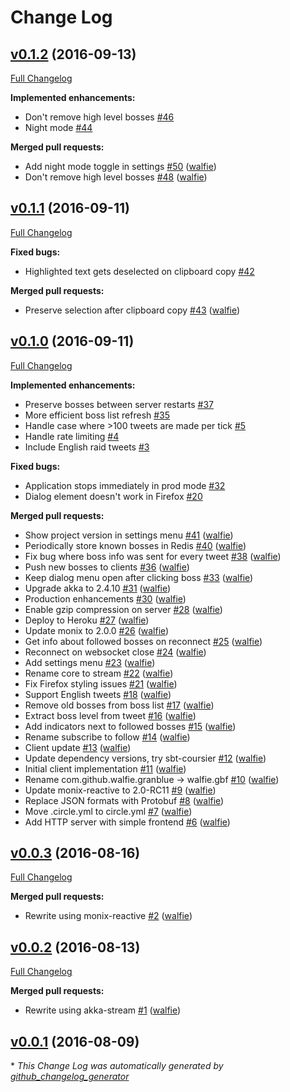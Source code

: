# Change Log

## [v0.1.2](https://github.com/walfie/gbf-raidfinder/tree/v0.1.2) (2016-09-13)
[Full Changelog](https://github.com/walfie/gbf-raidfinder/compare/v0.1.1...v0.1.2)

**Implemented enhancements:**

- Don't remove high level bosses [\#46](https://github.com/walfie/gbf-raidfinder/issues/46)
- Night mode [\#44](https://github.com/walfie/gbf-raidfinder/issues/44)

**Merged pull requests:**

- Add night mode toggle in settings [\#50](https://github.com/walfie/gbf-raidfinder/pull/50) ([walfie](https://github.com/walfie))
- Don't remove high level bosses [\#48](https://github.com/walfie/gbf-raidfinder/pull/48) ([walfie](https://github.com/walfie))

## [v0.1.1](https://github.com/walfie/gbf-raidfinder/tree/v0.1.1) (2016-09-11)
[Full Changelog](https://github.com/walfie/gbf-raidfinder/compare/v0.1.0...v0.1.1)

**Fixed bugs:**

- Highlighted text gets deselected on clipboard copy [\#42](https://github.com/walfie/gbf-raidfinder/issues/42)

**Merged pull requests:**

- Preserve selection after clipboard copy [\#43](https://github.com/walfie/gbf-raidfinder/pull/43) ([walfie](https://github.com/walfie))

## [v0.1.0](https://github.com/walfie/gbf-raidfinder/tree/v0.1.0) (2016-09-11)
[Full Changelog](https://github.com/walfie/gbf-raidfinder/compare/v0.0.3...v0.1.0)

**Implemented enhancements:**

- Preserve bosses between server restarts [\#37](https://github.com/walfie/gbf-raidfinder/issues/37)
- More efficient boss list refresh [\#35](https://github.com/walfie/gbf-raidfinder/issues/35)
- Handle case where \>100 tweets are made per tick [\#5](https://github.com/walfie/gbf-raidfinder/issues/5)
- Handle rate limiting [\#4](https://github.com/walfie/gbf-raidfinder/issues/4)
- Include English raid tweets [\#3](https://github.com/walfie/gbf-raidfinder/issues/3)

**Fixed bugs:**

- Application stops immediately in prod mode [\#32](https://github.com/walfie/gbf-raidfinder/issues/32)
- Dialog element doesn't work in Firefox [\#20](https://github.com/walfie/gbf-raidfinder/issues/20)

**Merged pull requests:**

- Show project version in settings menu [\#41](https://github.com/walfie/gbf-raidfinder/pull/41) ([walfie](https://github.com/walfie))
- Periodically store known bosses in Redis [\#40](https://github.com/walfie/gbf-raidfinder/pull/40) ([walfie](https://github.com/walfie))
- Fix bug where boss info was sent for every tweet [\#38](https://github.com/walfie/gbf-raidfinder/pull/38) ([walfie](https://github.com/walfie))
- Push new bosses to clients [\#36](https://github.com/walfie/gbf-raidfinder/pull/36) ([walfie](https://github.com/walfie))
- Keep dialog menu open after clicking boss [\#33](https://github.com/walfie/gbf-raidfinder/pull/33) ([walfie](https://github.com/walfie))
- Upgrade akka to 2.4.10 [\#31](https://github.com/walfie/gbf-raidfinder/pull/31) ([walfie](https://github.com/walfie))
- Production enhancements [\#30](https://github.com/walfie/gbf-raidfinder/pull/30) ([walfie](https://github.com/walfie))
- Enable gzip compression on server [\#28](https://github.com/walfie/gbf-raidfinder/pull/28) ([walfie](https://github.com/walfie))
- Deploy to Heroku [\#27](https://github.com/walfie/gbf-raidfinder/pull/27) ([walfie](https://github.com/walfie))
- Update monix to 2.0.0 [\#26](https://github.com/walfie/gbf-raidfinder/pull/26) ([walfie](https://github.com/walfie))
- Get info about followed bosses on reconnect [\#25](https://github.com/walfie/gbf-raidfinder/pull/25) ([walfie](https://github.com/walfie))
- Reconnect on websocket close [\#24](https://github.com/walfie/gbf-raidfinder/pull/24) ([walfie](https://github.com/walfie))
- Add settings menu [\#23](https://github.com/walfie/gbf-raidfinder/pull/23) ([walfie](https://github.com/walfie))
- Rename core to stream [\#22](https://github.com/walfie/gbf-raidfinder/pull/22) ([walfie](https://github.com/walfie))
- Fix Firefox styling issues [\#21](https://github.com/walfie/gbf-raidfinder/pull/21) ([walfie](https://github.com/walfie))
- Support English tweets [\#18](https://github.com/walfie/gbf-raidfinder/pull/18) ([walfie](https://github.com/walfie))
- Remove old bosses from boss list [\#17](https://github.com/walfie/gbf-raidfinder/pull/17) ([walfie](https://github.com/walfie))
- Extract boss level from tweet [\#16](https://github.com/walfie/gbf-raidfinder/pull/16) ([walfie](https://github.com/walfie))
- Add indicators next to followed bosses [\#15](https://github.com/walfie/gbf-raidfinder/pull/15) ([walfie](https://github.com/walfie))
- Rename subscribe to follow [\#14](https://github.com/walfie/gbf-raidfinder/pull/14) ([walfie](https://github.com/walfie))
- Client update [\#13](https://github.com/walfie/gbf-raidfinder/pull/13) ([walfie](https://github.com/walfie))
- Update dependency versions, try sbt-coursier [\#12](https://github.com/walfie/gbf-raidfinder/pull/12) ([walfie](https://github.com/walfie))
- Initial client implementation [\#11](https://github.com/walfie/gbf-raidfinder/pull/11) ([walfie](https://github.com/walfie))
- Rename com.github.walfie.granblue -\> walfie.gbf [\#10](https://github.com/walfie/gbf-raidfinder/pull/10) ([walfie](https://github.com/walfie))
- Update monix-reactive to 2.0-RC11 [\#9](https://github.com/walfie/gbf-raidfinder/pull/9) ([walfie](https://github.com/walfie))
- Replace JSON formats with Protobuf [\#8](https://github.com/walfie/gbf-raidfinder/pull/8) ([walfie](https://github.com/walfie))
- Move .circle.yml to circle.yml [\#7](https://github.com/walfie/gbf-raidfinder/pull/7) ([walfie](https://github.com/walfie))
- Add HTTP server with simple frontend [\#6](https://github.com/walfie/gbf-raidfinder/pull/6) ([walfie](https://github.com/walfie))

## [v0.0.3](https://github.com/walfie/gbf-raidfinder/tree/v0.0.3) (2016-08-16)
[Full Changelog](https://github.com/walfie/gbf-raidfinder/compare/v0.0.2...v0.0.3)

**Merged pull requests:**

- Rewrite using monix-reactive [\#2](https://github.com/walfie/gbf-raidfinder/pull/2) ([walfie](https://github.com/walfie))

## [v0.0.2](https://github.com/walfie/gbf-raidfinder/tree/v0.0.2) (2016-08-13)
[Full Changelog](https://github.com/walfie/gbf-raidfinder/compare/v0.0.1...v0.0.2)

**Merged pull requests:**

- Rewrite using akka-stream [\#1](https://github.com/walfie/gbf-raidfinder/pull/1) ([walfie](https://github.com/walfie))

## [v0.0.1](https://github.com/walfie/gbf-raidfinder/tree/v0.0.1) (2016-08-09)


\* *This Change Log was automatically generated by [github_changelog_generator](https://github.com/skywinder/Github-Changelog-Generator)*